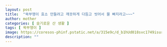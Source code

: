 ```yaml
---
layout: post
title:  "쑥부쟁이 효소 만들려고 깨끗하게 다듬고 씻어서 물 빠지라고~~~"
author: mother
categories: [ 슬기로운 산 생활 ]
tags: [ 쑥부쟁이 ]
image: https://coresos-phinf.pstatic.net/a/315e9c/d_b1hUd018svc1749isur2rxcb_srh9k9.jpg?type=e1920_std
description: ""
---
```


